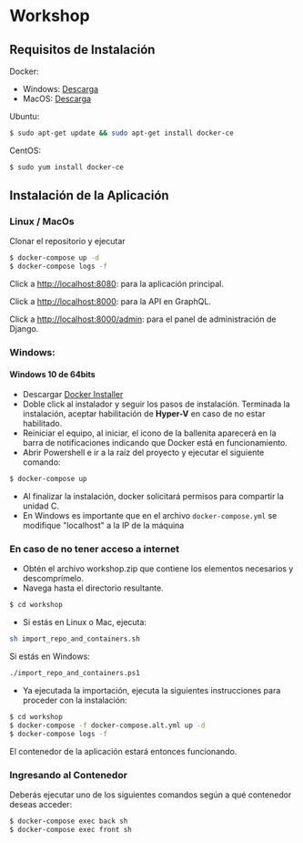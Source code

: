 # Workshop

## Requisitos de Instalación

Docker:

* Windows: [Descarga](https://docs.docker.com/docker-for-windows/install/)
* MacOS: [Descarga](https://download.docker.com/mac/stable/Docker.dmg)

Ubuntu:

```bash
$ sudo apt-get update && sudo apt-get install docker-ce
```

CentOS:

```bash
$ sudo yum install docker-ce
```

## Instalación de la Aplicación

### Linux / MacOs

Clonar el repositorio y ejecutar

```bash
$ docker-compose up -d
$ docker-compose logs -f
```

Click a <http://localhost:8080>: para la aplicación principal.  

Click a <http://localhost:8000>: para la API en GraphQL.  

Click a <http://localhost:8000/admin>: para el panel de administración de Django.

### Windows:

#### Windows 10 de 64bits
* Descargar [Docker Installer]( https://store.docker.com/editions/community/docker-ce-desktop-windows )
* Doble click al instalador y seguir los pasos de instalación. Terminada la instalación, aceptar habilitación de **Hyper-V** en caso de no estar habilitado.
* Reiniciar el equipo, al iniciar, el icono de la ballenita aparecerá en la barra de notificaciones indicando que Docker está en funcionamiento.
* Abrir Powershell e ir a la raíz del proyecto y ejecutar el siguiente comando:

```bash
$ docker-compose up
```

* Al finalizar la instalación, docker solicitará permisos para compartir la unidad C.
* En Windows es importante que en el archivo `docker-compose.yml` se modifique "localhost" a la IP de la máquina

### En caso de no tener acceso a internet

- Obtén el archivo workshop.zip que contiene los elementos necesarios y descomprímelo.
- Navega hasta el directorio resultante.

```bash
$ cd workshop
```

- Si estás en Linux o Mac, ejecuta:

```bash
sh import_repo_and_containers.sh
```

Si estás en Windows:

```bash
./import_repo_and_containers.ps1
```

- Ya ejecutada la importación, ejecuta la siguientes instrucciones para proceder con la instalación:


```bash
$ cd workshop
$ docker-compose -f docker-compose.alt.yml up -d
$ docker-compose logs -f
```

El contenedor de la aplicación estará entonces funcionando.

### Ingresando al Contenedor

Deberás ejecutar uno de los siguientes comandos según a qué contenedor deseas acceder:

```bash
$ docker-compose exec back sh
$ docker-compose exec front sh
```
